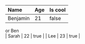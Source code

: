 | Name     | Age | Is cool |
| :------- | :-- | :------ |
| Benjamin | 21  | false   |
  or Ben                    
| Sarah    | 22  | true    |
| Lee      | 23  | true    |
